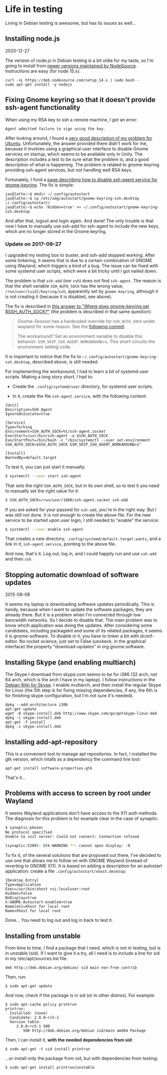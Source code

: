 # Life in testing

Living in Debian testing is awesome, but has its issues as well...

## Installing node.js

2020-12-27

The version of node.js in Debian testing is a bit oldie for my taste, so I'm going to install from [newer versions maintained by NodeSource](https://github.com/nodesource/distributions/blob/master/README.md). Instructions are easy (for node 15.x):

```
curl -sL https://deb.nodesource.com/setup_14.x | sudo bash -
sudo apt-get install -y nodejs
```

## Fixing Gnome keyring so that it doesn't provide ssh-agent functionality

When using my RSA key to ssh a remote machine, I got an error:

```
Agent admitted failure to sign using the key.
```

After looking around, I found a [very good description of my problem for Ubuntu](https://chrisjean.com/ubuntu-ssh-fix-for-agent-admitted-failure-to-sign-using-the-key/). Unfortunately, the answer provided there didn't work for me, because it involves using a graphical user interface to disable Gnome services on startup, which seems to be available only in Unity. The description includes a test to be sure what the problem is, and a good description of what is happening. The problem is related to gnome-keyring providing ssh-agent services, but not handling well RSA keys.

Fortunately, I fond a [page describing how to disable ssh-agent service for gnome-keyring](http://blog.josefsson.org/tag/keyring/). The fix is simple:

```
jas@latte:~$ mkdir ~/.config/autostart
jas@latte:~$ cp /etc/xdg/autostart/gnome-keyring-ssh.desktop ~/.config/autostart/
jas@latte:~$ echo 'Hidden=true' >> ~/.config/autostart/gnome-keyring-ssh.desktop
```

And after that, logout and login again. And done! The only trouble is that now I have to manually use ssh-add for ssh-agent to include the new keys, which are no longer stored in the Gnome keyring.

### Update on 2017-09-27

I upgraded my testing box to buster, and ssh-add stopped working.
After some tinkering,
it seems that is due to a certain combination of GNOME using Wayland,
which triggers a kind of a bug.
The issue can be fixed with some systemd user scripts,
which were a bit tricky until I got nailed down.

The problem is that `ssh-add` (nor `ssh`) does not find `ssh-agent`.
The reason is that the shell variable `SSH_AUTH_SOCK` has the wrong
value, `/run/user/[uid]/keyring/ssh`,
apparently set by `gnome-keyring`,
although it is not creating it (because it is disabled, see above).

The fix is described in
[this answer to "Where does gnome-keyring set $SSH_AUTH_SOCK?"](https://unix.stackexchange.com/a/360309/119113)
(the problem is described in that same question):

> Gnome-Session has a hardcoded override for `SSH_AUTH_SOCK`
under wayland for some reason.
See the [following commit](https://github.com/GNOME/gnome-session/commit/a8896ccad65583885735a04205351f48a42f29ae).
>
> The workaround? Set an environment variable to disable this behavior: `GSM_SKIP_SSH_AGENT_WORKAROUND=1`. This short-circuits the environment setting code.

It is important to notice that the fix to
`~/.config/autostart/gnome-keyring-ssh.desktop`, described above,
is still needed.

For implementing the workaround, I had to learn a bit of systemd user scripts.
Making a long story short, I had to:

* Create the `.config/systemd/user` directory, for systemd user scripts.

* In it, create the file `ssh-agent.service`,
with the following content:

```
[Unit]
Description=SSH Agent
IgnoreOnIsolate=true

[Service]
Type=forking
Environment=SSH_AUTH_SOCK=%t/ssh-agent.socket
ExecStart=/usr/bin/ssh-agent -a $SSH_AUTH_SOCK
ExecStartPost=/bin/bash -c "/bin/systemctl --user set-environment SSH_AUTH_SOCK=$SSH_AUTH_SOCK GSM_SKIP_SSH_AGENT_WORKAROUND=1"

[Install]
WantedBy=default.target
```

To test it, you can just start it manually:

```bash
$ systemctl --user start ssh-agent
```

That sets the right `SSH_AUTH_SOCK`, but in its own shell,
so to test it you need to manually set the right value for it:

```bash
$ SSH_AUTH_SOCK=/run/user/1000/ssh-agent.socket ssh-add
```

If you are asked for your passwd for `ssh-add`, you're in the right way.
But I was still not done.
It is not enough to create the above file.
For the new service to be started upon user login,
I still needed to "enable" the service:

```bash
$ systemctl --user enable ssh-agent
```

That creates a new directory, `.config/systemd/default.target.wants`,
and a link in it, `ssh-agent.service`,
pointing to the above file.

And now, that's it. Log out, log in, and I could happily run
and use `ssh-add` and then `ssh`.


## Stopping automatic download of software updates

2015-08-08

It seems my laptop is downloading software updates periodically. This is handy, because when I want to update the software packages, they are already there. But it is a problem when I'm connected through low bancwidth networks. So I decide to disable that. The main problem was to know whcih application was doing the updates. After considering some candidates, including packagekit and some of its related packages, it seems it is gnome-software. To disable in it, you have to tinker a bit with dconf-editor. No rocket science, just set to False (unckeck, in the graphical interface) the property "download-updates" in org.gnome.software.

## Installing Skype (and enabling multiarch)

The Skype I download from skype.com seems to be for i386 (32 arch, not 64 arch, which is the arch I have in my laptop). I follow instructions in the [Debian Wiki for Skype](https://wiki.debian.org/skype). I enable multiarch, and then install the regular Skype for Linux (the 5th step is for fixing missing dependencies, if any, the 6th is for finishing skype configuration, but I'm not sure it's needed).

```
dpkg --add-architecture i386
apt-get update
wget -O skype-install.deb http://www.skype.com/go/getskype-linux-deb
dpkg -i skype-install.deb
apt-get -f install
dpkg -i skype-install.deb
```
## Installing add-apt-repository

This is a convenient tool to manage apt repositories. In fact, I installed the gtk version, which intalls as a dependency the command line tool:

```
apt-get install software-properties-gtk
```

That's it...

## Problems with access to screen by root under Wayland

It seems Wayland applications don't have access to the X11 auth methods.
The diagnosis for this problem is for example clear in the case of synaptic:

```bash
$ synaptic-pkexec
No protocol specified
Unable to init server: Could not connect: Connection refused

(synaptic:5209): Gtk-WARNING **: cannot open display: :0
```

To fix it, of the several solutions that are proposed out there,
I've decided to use one that allows me to follow on with
GNOME Wayland (instead of reverting to GNOME X11).
It is based on adding a description for an autostart application:
create a file `.config/autostart/xhost.desktop`:

```
[Desktop Entry]
Type=Application
Exec=/usr/bin/xhost +si:localuser:root
Hidden=false
NoDisplay=true
X-GNOME-Autostart-enabled=true
Name[en]=Xhost for local root
Name=Xhost for local root
```

Done... You need to log out and log in back to test it.


## Installing from unstable

From time to time, I find a package that I need, which is not in testing, but is in unstable (sid). If I want to give it a try, all I need is to include a line for sid in my /etc/apt/sources.list file:

```
deb http://deb.debian.org/debian/ sid main non-free contrib
```

Then, run:

```
$ sudo apt-get update
```

And now, check if the package is in sid (or in other distros). For example:

```
$ sudo apt-cache policy printrun
printrun:
  Installed: (none)
  Candidate: 2.0.0~rc5-1
  Version table:
     2.0.0~rc5-1 500
        500 http://deb.debian.org/debian sid/main amd64 Package
```

Then, I can install it, **with the needed dependencies from sid**:

```
$ sudo apt-get -t sid install printrun
```

...or install only the package from sid, but with dependencies from testing:


```
$ sudo apt-get install printrun/unstable
```

